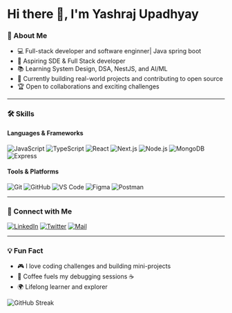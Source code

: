 # Hi there 👋, I'm Yashraj Upadhyay

### 🚀 About Me
- 💻 Full-stack developer and software enginner| Java spring boot 
- 🎯 Aspiring SDE & Full Stack developer
- 📚 Learning System Design, DSA, NestJS, and AI/ML
- 🌱 Currently building real-world projects and contributing to open source
- 🏆 Open to collaborations and exciting challenges

---

### 🛠️ Skills
#### Languages & Frameworks
![JavaScript](https://img.shields.io/badge/JavaScript-F7DF1E?style=for-the-badge&logo=javascript&logoColor=black)
![TypeScript](https://img.shields.io/badge/TypeScript-3178C6?style=for-the-badge&logo=typescript&logoColor=white)
![React](https://img.shields.io/badge/React-61DAFB?style=for-the-badge&logo=react&logoColor=black)
![Next.js](https://img.shields.io/badge/Next.js-000000?style=for-the-badge&logo=next.js&logoColor=white)
![Node.js](https://img.shields.io/badge/Node.js-339933?style=for-the-badge&logo=node.js&logoColor=white)
![MongoDB](https://img.shields.io/badge/MongoDB-47A248?style=for-the-badge&logo=mongodb&logoColor=white)
![Express](https://img.shields.io/badge/Express.js-000000?style=for-the-badge&logo=express&logoColor=white)

#### Tools & Platforms
![Git](https://img.shields.io/badge/Git-F05032?style=for-the-badge&logo=git&logoColor=white)
![GitHub](https://img.shields.io/badge/GitHub-181717?style=for-the-badge&logo=github&logoColor=white)
![VS Code](https://img.shields.io/badge/VS%20Code-007ACC?style=for-the-badge&logo=visual-studio-code&logoColor=white)
![Figma](https://img.shields.io/badge/Figma-F24E1E?style=for-the-badge&logo=figma&logoColor=white)
![Postman](https://img.shields.io/badge/Postman-FF6C37?style=for-the-badge&logo=postman&logoColor=white)



---

### 🔗 Connect with Me
[![LinkedIn](https://img.shields.io/badge/LinkedIn-0A66C2?style=for-the-badge&logo=linkedin&logoColor=white)](https://www.linkedin.com/in/yashrajupadhyay)
[![Twitter](https://img.shields.io/badge/Twitter-1DA1F2?style=for-the-badge&logo=twitter&logoColor=white)](https://twitter.com/yourhandle)
[![Mail](https://img.shields.io/badge/Email-D14836?style=for-the-badge&logo=gmail&logoColor=white)](mailto:upadhyayyashraj7@gmail.com)

---

### 💡 Fun Fact
- 🎮 I love coding challenges and building mini-projects
- 🤔 Coffee fuels my debugging sessions ☕
- 🌍 Lifelong learner and explorer

![GitHub Streak](https://github-readme-streak-stats.herokuapp.com/?user=VatsalMunipara&theme=radical)
